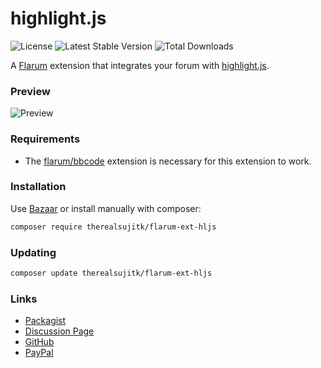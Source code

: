 # highlight.js

![License](https://img.shields.io/badge/license-MIT-blue.svg) ![Latest Stable Version](https://img.shields.io/packagist/v/therealsujitk/flarum-ext-hljs.svg) ![Total Downloads](https://img.shields.io/packagist/dt/therealsujitk/flarum-ext-hljs.svg)

A [Flarum](http://flarum.org) extension that integrates your forum with [highlight.js](https://highlightjs.org).

### Preview

![Preview](https://i.imgur.com/GqV7PT9.png)

### Requirements

- The [flarum/bbcode](https://github.com/flarum/bbcode/) extension is necessary for this extension to work.

### Installation

Use [Bazaar](https://discuss.flarum.org/d/5151-flagrow-bazaar-the-extension-marketplace) or install manually with composer:

```sh
composer require therealsujitk/flarum-ext-hljs
```

### Updating

```sh
composer update therealsujitk/flarum-ext-hljs
```

### Links

- [Packagist](https://packagist.org/packages/therealsujitk/flarum-ext-hljs)
- [Discussion Page](https://discuss.flarum.org/d/23229)
- [GitHub](https://therealsuji.tk)
- [PayPal](https://thereasuji.tk/donate)